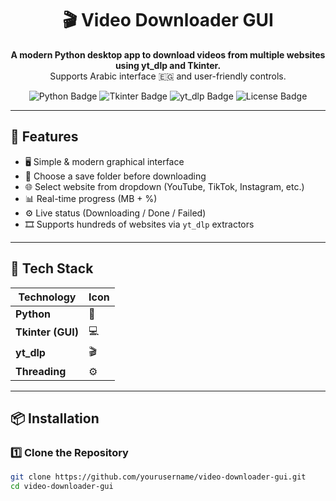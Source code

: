<h1 align="center">🎬 Video Downloader GUI</h1>

<p align="center">
  <b>A modern Python desktop app to download videos from multiple websites using yt_dlp and Tkinter.</b><br>
  Supports Arabic interface 🇪🇬 and user-friendly controls.
</p>

<p align="center">
  <img src="https://img.shields.io/badge/Python-3.8+-blue?logo=python&logoColor=white" alt="Python Badge"/>
  <img src="https://img.shields.io/badge/Tkinter-GUI-orange?logo=tkinter" alt="Tkinter Badge"/>
  <img src="https://img.shields.io/badge/yt_dlp-Video%20Downloader-red?logo=youtube" alt="yt_dlp Badge"/>
  <img src="https://img.shields.io/badge/License-MIT-green" alt="License Badge"/>
</p>

---

## 🚀 Features

- 🖥️ Simple & modern graphical interface  
- 📁 Choose a save folder before downloading  
- 🌐 Select website from dropdown (YouTube, TikTok, Instagram, etc.)  
- 📊 Real-time progress (MB + %)  
- ⚙️ Live status (Downloading / Done / Failed)  
- 🎞️ Supports hundreds of websites via `yt_dlp` extractors  

---

## 🧠 Tech Stack

| Technology | Icon |
|-------------|------|
| **Python** | 🐍 |
| **Tkinter (GUI)** | 💻 |
| **yt_dlp** | 🎬 |
| **Threading** | ⚙️ |

---

## 📦 Installation

### 1️⃣ Clone the Repository
```bash
git clone https://github.com/yourusername/video-downloader-gui.git
cd video-downloader-gui

